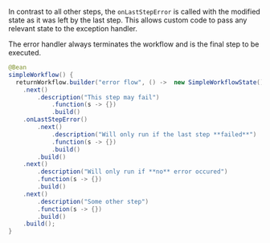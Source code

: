 In contrast to all other steps, the `onLastStepError` is called with the modified state as it was left by the last step. This allows custom code to pass any relevant state to the exception handler.

The error handler always terminates the workflow and is the final step to be executed.

```java
@Bean
simpleWorkflow() {
  returnWorkflow.builder("error flow", () ->  new SimpleWorkflowState())
    .next()
        .description("This step may fail")
            .function(s -> {})
            .build()
    .onLastStepError()
        .next()
            .description("Will only run if the last step **failed**")
            .function(s -> {})
            .build()
        .build()
    .next()
        .description("Will only run if **no** error occured")
        .function(s -> {})
        .build()
    .next()
        .description("Some other step")
        .function(s -> {})
        .build()
    .build();
}
```
